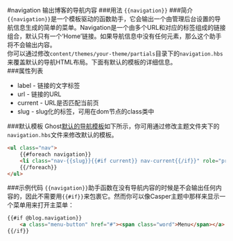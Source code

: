 #navigation
输出博客的导航内容
###用法
`{{navigation}}`
###简介
`{{navigation}}`是一个模板驱动的函数助手，它会输出一个由管理后台设置的导航信息生成的简单的菜单。Navigation是一个由多个URL和对应的标签组成的链接组合，默认只有一个‘Home’链接。如果导航信息中没有任何元素，那么这个助手将不会输出内容。  
你可以通过修改`content/themes/your-theme/partials`目录下的`navigation.hbs`来覆盖默认的导航HTML布局。下面有默认的模板的详细信息。  
###属性列表
* label - 链接的文字标签
* url - 链接的URL
* current - URL是否匹配当前页
* slug - slug化的标签，可用在dom节点的class类中

###默认模板
Ghost[默认的导航模板](https://github.com/TryGhost/Ghost/blob/0.5.9/core/server/helpers/tpl/navigation.hbs)如下所示，你可用通过修改主题文件夹下的`navigation.hbs`文件来修改默认的模板。

```html
<ul class="nav">
    {{#foreach navigation}}
    <li class="nav-{{slug}}{{#if current}} nav-current{{/if}}" role="presentation"><a href="{{url absolute="true"}}">{{label}}</a></li>
    {{/foreach}}
</ul>
```
###示例代码
`{{navigation}}`助手函数在没有导航内容的时候是不会输出任何内容的，因此不需要用`{{#if}}`来包裹它。然而你可以像Casper主题中那样来显示一个菜单用来打开主菜单：

```html
{{#if @blog.navigation}}
    <a class="menu-button" href="#"><span class="word">Menu</span></a>
{{/if}}
```
